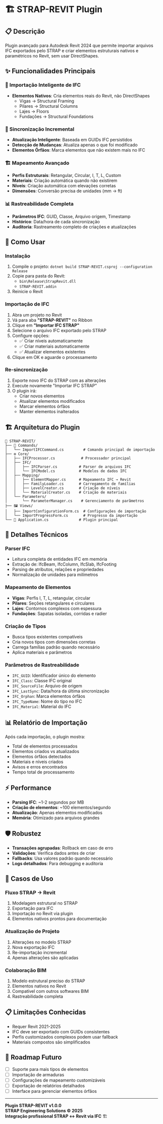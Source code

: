 # 🏗️ STRAP-REVIT Plugin

## 📋 Descrição
Plugin avançado para Autodesk Revit 2024 que permite importar arquivos IFC exportados pelo STRAP e criar elementos estruturais nativos e paramétricos no Revit, sem usar DirectShapes.

## ✨ Funcionalidades Principais

### 🎯 Importação Inteligente de IFC
- **Elementos Nativos**: Cria elementos reais do Revit, não DirectShapes
  - Vigas → Structural Framing
  - Pilares → Structural Columns  
  - Lajes → Floors
  - Fundações → Structural Foundations

### 🔄 Sincronização Incremental
- **Atualização Inteligente**: Baseada em GUIDs IFC persistidos
- **Detecção de Mudanças**: Atualiza apenas o que foi modificado
- **Elementos Órfãos**: Marca elementos que não existem mais no IFC

### 🏗️ Mapeamento Avançado
- **Perfis Estruturais**: Retangular, Circular, I, T, L, Custom
- **Materiais**: Criação automática quando não existirem
- **Níveis**: Criação automática com elevações corretas
- **Dimensões**: Conversão precisa de unidades (mm → ft)

### 📊 Rastreabilidade Completa
- **Parâmetros IFC**: GUID, Classe, Arquivo origem, Timestamp
- **Histórico**: Data/hora de cada sincronização
- **Auditoria**: Rastreamento completo de criações e atualizações

## 🚀 Como Usar

### Instalação
1. Compile o projeto: `dotnet build STRAP-REVIT.csproj --configuration Release`
2. Copie para pasta do Revit:
   - `bin\Release\StrapRevit.dll`
   - `STRAP-REVIT.addin`
3. Reinicie o Revit

### Importação de IFC
1. Abra um projeto no Revit
2. Vá para aba **"STRAP-REVIT"** no Ribbon
3. Clique em **"Importar IFC STRAP"**
4. Selecione o arquivo IFC exportado pelo STRAP
5. Configure opções:
   - ✅ Criar níveis automaticamente
   - ✅ Criar materiais automaticamente
   - ✅ Atualizar elementos existentes
6. Clique em OK e aguarde o processamento

### Re-sincronização
1. Exporte novo IFC do STRAP com as alterações
2. Execute novamente "Importar IFC STRAP"
3. O plugin irá:
   - Criar novos elementos
   - Atualizar elementos modificados
   - Marcar elementos órfãos
   - Manter elementos inalterados

## 🏗️ Arquitetura do Plugin

```
📁 STRAP-REVIT/
├── 🎯 Commands/
│   └── ImportIFCCommand.cs         # Comando principal de importação
├── ⚙️ Core/
│   ├── IFCProcessor.cs            # Processador principal
│   ├── IFC/
│   │   ├── IFCParser.cs          # Parser de arquivos IFC
│   │   └── IFCModel.cs           # Modelos de dados IFC
│   ├── Mapping/
│   │   ├── ElementMapper.cs      # Mapeamento IFC → Revit
│   │   ├── FamilyLoader.cs       # Carregamento de famílias
│   │   ├── LevelCreator.cs       # Criação de níveis
│   │   └── MaterialCreator.cs    # Criação de materiais
│   └── Parameters/
│       └── ParameterManager.cs    # Gerenciamento de parâmetros
├── 🖼️ Views/
│   ├── ImportConfigurationForm.cs  # Configurações de importação
│   └── ImportProgressForm.cs       # Progresso da importação
└── 📄 Application.cs              # Plugin principal
```

## 🔧 Detalhes Técnicos

### Parser IFC
- Leitura completa de entidades IFC em memória
- Extração de: IfcBeam, IfcColumn, IfcSlab, IfcFooting
- Parsing de atributos, relações e propriedades
- Normalização de unidades para milímetros

### Mapeamento de Elementos
- **Vigas**: Perfis I, T, L, retangular, circular
- **Pilares**: Seções retangulares e circulares
- **Lajes**: Contornos complexos com espessura
- **Fundações**: Sapatas isoladas, corridas e radier

### Criação de Tipos
- Busca tipos existentes compatíveis
- Cria novos tipos com dimensões corretas
- Carrega famílias padrão quando necessário
- Aplica materiais e parâmetros

### Parâmetros de Rastreabilidade
- `IFC_GUID`: Identificador único do elemento
- `IFC_Class`: Classe IFC original
- `IFC_SourceFile`: Arquivo de origem
- `IFC_LastSync`: Data/hora da última sincronização
- `IFC_Orphan`: Marca elementos órfãos
- `IFC_TypeName`: Nome do tipo no IFC
- `IFC_Material`: Material do IFC

## 📊 Relatório de Importação

Após cada importação, o plugin mostra:
- Total de elementos processados
- Elementos criados vs atualizados
- Elementos órfãos detectados
- Materiais e níveis criados
- Avisos e erros encontrados
- Tempo total de processamento

## ⚡ Performance

- **Parsing IFC**: ~1-2 segundos por MB
- **Criação de elementos**: ~100 elementos/segundo
- **Atualização**: Apenas elementos modificados
- **Memória**: Otimizado para arquivos grandes

## 🛡️ Robustez

- **Transações agrupadas**: Rollback em caso de erro
- **Validações**: Verifica dados antes de criar
- **Fallbacks**: Usa valores padrão quando necessário
- **Logs detalhados**: Para debugging e auditoria

## 🎯 Casos de Uso

### Fluxo STRAP → Revit
1. Modelagem estrutural no STRAP
2. Exportação para IFC
3. Importação no Revit via plugin
4. Elementos nativos prontos para documentação

### Atualização de Projeto
1. Alterações no modelo STRAP
2. Nova exportação IFC
3. Re-importação incremental
4. Apenas alterações são aplicadas

### Colaboração BIM
1. Modelo estrutural preciso do STRAP
2. Elementos nativos no Revit
3. Compatível com outros softwares BIM
4. Rastreabilidade completa

## 📋 Limitações Conhecidas

- Requer Revit 2021-2025
- IFC deve ser exportado com GUIDs consistentes
- Perfis customizados complexos podem usar fallback
- Materiais compostos são simplificados

## 🚀 Roadmap Futuro

- [ ] Suporte para mais tipos de elementos
- [ ] Importação de armaduras
- [ ] Configurações de mapeamento customizáveis
- [ ] Exportação de relatórios detalhados
- [ ] Interface para gerenciar elementos órfãos

---

**Plugin STRAP-REVIT v1.0.0**  
**STRAP Engineering Solutions © 2025**  
**Integração profissional STRAP ↔ Revit via IFC** 🏗️